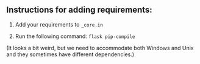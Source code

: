## Instructions for adding requirements:

1. Add your requirements to `_core.in`

2. Run the following command: `flask pip-compile`

(It looks a bit weird, but we need to accommodate both Windows and Unix and they sometimes have different dependencies.)
